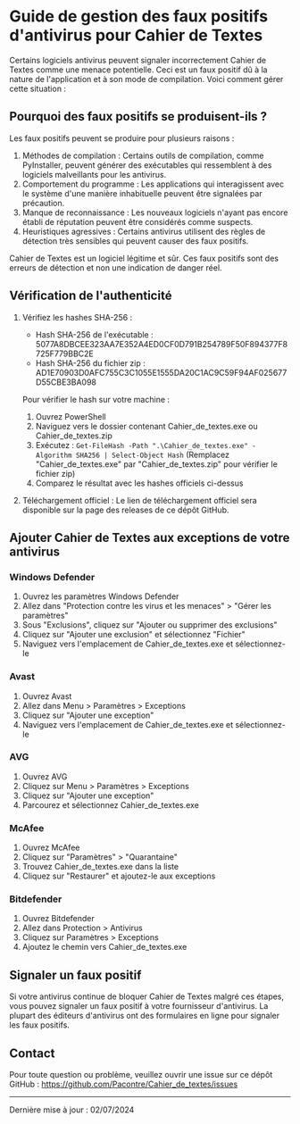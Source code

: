 # Guide de gestion des faux positifs d'antivirus pour Cahier de Textes

Certains logiciels antivirus peuvent signaler incorrectement Cahier de Textes comme une menace potentielle. Ceci est un faux positif dû à la nature de l'application et à son mode de compilation. Voici comment gérer cette situation :

## Pourquoi des faux positifs se produisent-ils ?

Les faux positifs peuvent se produire pour plusieurs raisons :
1. Méthodes de compilation : Certains outils de compilation, comme PyInstaller, peuvent générer des exécutables qui ressemblent à des logiciels malveillants pour les antivirus.
2. Comportement du programme : Les applications qui interagissent avec le système d'une manière inhabituelle peuvent être signalées par précaution.
3. Manque de reconnaissance : Les nouveaux logiciels n'ayant pas encore établi de réputation peuvent être considérés comme suspects.
4. Heuristiques agressives : Certains antivirus utilisent des règles de détection très sensibles qui peuvent causer des faux positifs.

Cahier de Textes est un logiciel légitime et sûr. Ces faux positifs sont des erreurs de détection et non une indication de danger réel.

## Vérification de l'authenticité

1. Vérifiez les hashes SHA-256 :
   - Hash SHA-256 de l'exécutable : 5077A8DBCEE323AA7E352A4ED0CF0D791B254789F50F894377F8725F779BBC2E
   - Hash SHA-256 du fichier zip : AD1E70903D0AFC755C3C1055E1555DA20C1AC9C59F94AF025677D55CBE3BA098

   Pour vérifier le hash sur votre machine :
   1. Ouvrez PowerShell
   2. Naviguez vers le dossier contenant Cahier_de_textes.exe ou Cahier_de_textes.zip
   3. Exécutez : `Get-FileHash -Path ".\Cahier_de_textes.exe" -Algorithm SHA256 | Select-Object Hash`
      (Remplacez "Cahier_de_textes.exe" par "Cahier_de_textes.zip" pour vérifier le fichier zip)
   4. Comparez le résultat avec les hashes officiels ci-dessus

2. Téléchargement officiel :
   Le lien de téléchargement officiel sera disponible sur la page des releases de ce dépôt GitHub.

## Ajouter Cahier de Textes aux exceptions de votre antivirus

### Windows Defender
1. Ouvrez les paramètres Windows Defender
2. Allez dans "Protection contre les virus et les menaces" > "Gérer les paramètres"
3. Sous "Exclusions", cliquez sur "Ajouter ou supprimer des exclusions"
4. Cliquez sur "Ajouter une exclusion" et sélectionnez "Fichier"
5. Naviguez vers l'emplacement de Cahier_de_textes.exe et sélectionnez-le

### Avast
1. Ouvrez Avast
2. Allez dans Menu > Paramètres > Exceptions
3. Cliquez sur "Ajouter une exception"
4. Naviguez vers l'emplacement de Cahier_de_textes.exe et sélectionnez-le

### AVG
1. Ouvrez AVG
2. Cliquez sur Menu > Paramètres > Exceptions
3. Cliquez sur "Ajouter une exception"
4. Parcourez et sélectionnez Cahier_de_textes.exe

### McAfee
1. Ouvrez McAfee
2. Cliquez sur "Paramètres" > "Quarantaine"
3. Trouvez Cahier_de_textes.exe dans la liste
4. Cliquez sur "Restaurer" et ajoutez-le aux exceptions

### Bitdefender
1. Ouvrez Bitdefender
2. Allez dans Protection > Antivirus
3. Cliquez sur Paramètres > Exceptions
4. Ajoutez le chemin vers Cahier_de_textes.exe

## Signaler un faux positif

Si votre antivirus continue de bloquer Cahier de Textes malgré ces étapes, vous pouvez signaler un faux positif à votre fournisseur d'antivirus. La plupart des éditeurs d'antivirus ont des formulaires en ligne pour signaler les faux positifs.

## Contact

Pour toute question ou problème, veuillez ouvrir une issue sur ce dépôt GitHub : https://github.com/Pacontre/Cahier_de_textes/issues

---

Dernière mise à jour : 02/07/2024